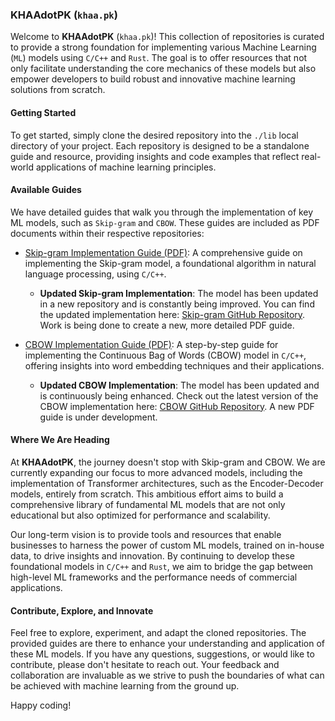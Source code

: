 ### KHAAdotPK (`khaa.pk`)

Welcome to **KHAAdotPK** (`khaa.pk`)! This collection of repositories is curated to provide a strong foundation for implementing various Machine Learning (`ML`) models using `C/C++` and `Rust`. The goal is to offer resources that not only facilitate understanding the core mechanics of these models but also empower developers to build robust and innovative machine learning solutions from scratch.

#### Getting Started

To get started, simply clone the desired repository into the `./lib` local directory of your project. Each repository is designed to be a standalone guide and resource, providing insights and code examples that reflect real-world applications of machine learning principles.

#### Available Guides

We have detailed guides that walk you through the implementation of key ML models, such as `Skip-gram` and `CBOW`. These guides are included as PDF documents within their respective repositories:

- [Skip-gram Implementation Guide (PDF)](./SkipGramImplementation.pdf): A comprehensive guide on implementing the Skip-gram model, a foundational algorithm in natural language processing, using `C/C++`.  
  - **Updated Skip-gram Implementation**: The model has been updated in a new repository and is constantly being improved. You can find the updated implementation here: [Skip-gram GitHub Repository](https://github.com/KHAAdotPK/skip-gram.git). Work is being done to create a new, more detailed PDF guide.

- [CBOW Implementation Guide (PDF)](./StepByStepCBOW.pdf): A step-by-step guide for implementing the Continuous Bag of Words (CBOW) model in `C/C++`, offering insights into word embedding techniques and their applications.  
  - **Updated CBOW Implementation**: The model has been updated and is continuously being enhanced. Check out the latest version of the CBOW implementation here: [CBOW GitHub Repository](https://github.com/KHAAdotPK/CBOW.git). A new PDF guide is under development.

#### Where We Are Heading

At **KHAAdotPK**, the journey doesn't stop with Skip-gram and CBOW. We are currently expanding our focus to more advanced models, including the implementation of Transformer architectures, such as the Encoder-Decoder models, entirely from scratch. This ambitious effort aims to build a comprehensive library of fundamental ML models that are not only educational but also optimized for performance and scalability.

Our long-term vision is to provide tools and resources that enable businesses to harness the power of custom ML models, trained on in-house data, to drive insights and innovation. By continuing to develop these foundational models in `C/C++` and `Rust`, we aim to bridge the gap between high-level ML frameworks and the performance needs of commercial applications.

#### Contribute, Explore, and Innovate

Feel free to explore, experiment, and adapt the cloned repositories. The provided guides are there to enhance your understanding and application of these ML models. If you have any questions, suggestions, or would like to contribute, please don't hesitate to reach out. Your feedback and collaboration are invaluable as we strive to push the boundaries of what can be achieved with machine learning from the ground up.

Happy coding!
